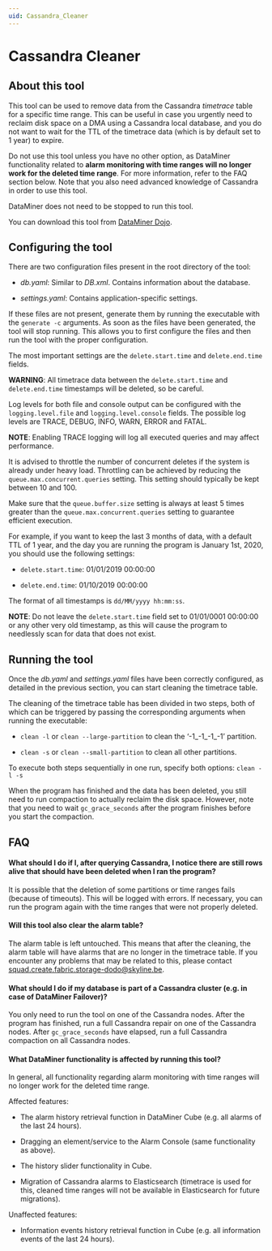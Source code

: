 ```yaml
---
uid: Cassandra_Cleaner
---
```


# Cassandra Cleaner

## About this tool

This tool can be used to remove data from the Cassandra *timetrace* table for a specific time range. This can be useful in case you urgently need to reclaim disk space on a DMA using a Cassandra local database, and you do not want to wait for the TTL of the timetrace data (which is by default set to 1 year) to expire.

Do not use this tool unless you have no other option, as DataMiner functionality related to **alarm monitoring with time ranges will no longer work for the deleted time range**. For more information, refer to the FAQ section below. Note that you also need advanced knowledge of Cassandra in order to use this tool.

DataMiner does not need to be stopped to run this tool.

You can download this tool from [DataMiner Dojo](https://community.dataminer.services/download/cassandra-cleaner/).

## Configuring the tool

There are two configuration files present in the root directory of the tool:

- *db.yaml*: Similar to *DB.xml*. Contains information about the database.

- *settings.yaml*: Contains application-specific settings.

If these files are not present, generate them by running the executable with the `generate -c` arguments. As soon as the files have been generated, the tool will stop running. This allows you to first configure the files and then run the tool with the proper configuration.

The most important settings are the `delete.start.time` and `delete.end.time` fields.

**WARNING**: All timetrace data between the `delete.start.time` and `delete.end.time` timestamps will be deleted, so be careful.

Log levels for both file and console output can be configured with the `logging.level.file` and `logging.level.console` fields. The possible log levels are TRACE, DEBUG, INFO, WARN, ERROR and FATAL.

**NOTE**: Enabling TRACE logging will log all executed queries and may affect performance.

It is advised to throttle the number of concurrent deletes if the system is already under heavy load. Throttling can be achieved by reducing the `queue.max.concurrent.queries` setting. This setting should typically be kept between 10 and 100.

Make sure that the `queue.buffer.size` setting is always at least 5 times greater than the `queue.max.concurrent.queries` setting to guarantee efficient execution.

For example, if you want to keep the last 3 months of data, with a default TTL of 1 year, and the day you are running the program is January 1st, 2020, you should use the following settings:

- `delete.start.time`: 01/01/2019 00:00:00

- `delete.end.time`: 01/10/2019 00:00:00

The format of all timestamps is `dd/MM/yyyy hh:mm:ss`.

**NOTE**: Do not leave the `delete.start.time` field set to 01/01/0001 00:00:00 or any other very old timestamp, as this will cause the program to needlessly scan for data that does not exist.

## Running the tool

Once the *db.yaml* and *settings.yaml* files have been correctly configured, as detailed in the previous section, you can start cleaning the timetrace table.

The cleaning of the timetrace table has been divided in two steps, both of which can be triggered by passing the corresponding arguments when running the executable:

- `clean -l` or `clean --large-partition` to clean the ‘-1_-1_-1_-1’ partition.

- `clean -s` or `clean --small-partition` to clean all other partitions.

To execute both steps sequentially in one run, specify both options: `clean -l -s`

When the program has finished and the data has been deleted, you still need to run compaction to actually reclaim the disk space. However, note that you need to wait `gc_grace_seconds` after the program finishes before you start the compaction.

## FAQ

#### What should I do if I, after querying Cassandra, I notice there are still rows alive that should have been deleted when I ran the program?

It is possible that the deletion of some partitions or time ranges fails (because of timeouts). This will be logged with errors. If necessary, you can run the program again with the time ranges that were not properly deleted.

#### Will this tool also clear the alarm table?

The alarm table is left untouched. This means that after the cleaning, the alarm table will have alarms that are no longer in the timetrace table. If you encounter any problems that may be related to this, please contact [squad.create.fabric.storage-dodo@skyline.be](mailto:squad.create.fabric.storage-dodo@skyline.be).

#### What should I do if my database is part of a Cassandra cluster (e.g. in case of DataMiner Failover)?

You only need to run the tool on one of the Cassandra nodes. After the program has finished, run a full Cassandra repair on one of the Cassandra nodes. After `gc_grace_seconds` have elapsed, run a full Cassandra compaction on all Cassandra nodes.

#### What DataMiner functionality is affected by running this tool?

In general, all functionality regarding alarm monitoring with time ranges will no longer work for the deleted time range.

Affected features:

- The alarm history retrieval function in DataMiner Cube (e.g. all alarms of the last 24 hours).

- Dragging an element/service to the Alarm Console (same functionality as above).

- The history slider functionality in Cube.

- Migration of Cassandra alarms to Elasticsearch (timetrace is used for this, cleaned time ranges will not be available in Elasticsearch for future migrations).

Unaffected features:

- Information events history retrieval function in Cube (e.g. all information events of the last 24 hours).
